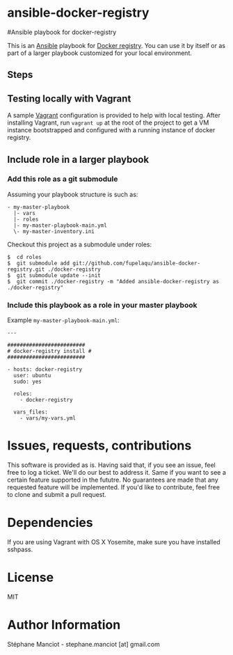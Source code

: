 ansible-docker-registry
=======================

#Ansible playbook for docker-registry

This is an [Ansible](http://www.ansibleworks.com/) playbook for [Docker registry](https://www.docker.com/). You can use it by itself or as part of a larger playbook customized for your local environment.

Steps
-----

## Testing locally with Vagrant
A sample [Vagrant](http://www.vagrantup.com/) configuration is provided to help with local testing. After installing Vagrant, run `vagrant up` at the root of the project to get a VM instance bootstrapped and configured with a running instance of docker registry.

## Include role in a larger playbook
### Add this role as a git submodule
Assuming your playbook structure is such as:
```
- my-master-playbook
  |- vars
  |- roles
  |- my-master-playbook-main.yml
  \- my-master-inventory.ini
```

Checkout this project as a submodule under roles:

```
$  cd roles
$  git submodule add git://github.com/fupelaqu/ansible-docker-registry.git ./docker-registry
$  git submodule update --init
$  git commit ./docker-registry -m "Added ansible-docker-registry as ./docker-registry"
```

### Include this playbook as a role in your master playbook
Example `my-master-playbook-main.yml`:

```
---

#########################
# docker-registry install #
#########################

- hosts: docker-registry
  user: ubuntu
  sudo: yes

  roles:
    - docker-registry

  vars_files:
    - vars/my-vars.yml
```

# Issues, requests, contributions
This software is provided as is. Having said that, if you see an issue, feel free to log a ticket. We'll do our best to address it. Same if you want to see a certain feature supported in the fututre. No guarantees are made that any requested feature will be implemented. If you'd like to contribute, feel free to clone and submit a pull request.

# Dependencies
If you are using Vagrant with OS X Yosemite, make sure you have installed sshpass.

# License
MIT

# Author Information

Stéphane Manciot - stephane.manciot [at] gmail.com